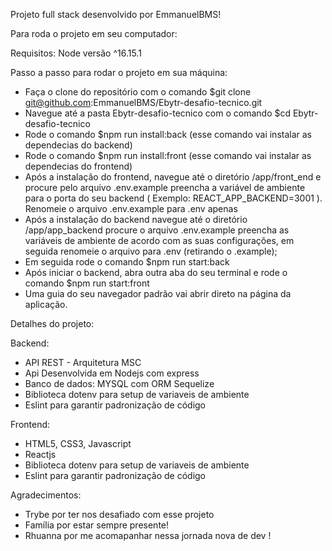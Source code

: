 Projeto full stack desenvolvido por EmmanuelBMS!

Para roda o projeto em seu computador:

Requisitos: Node versão ^16.15.1

Passo a passo para rodar o projeto em sua máquina:

- Faça o clone do repositório com o comando $git clone git@github.com:EmmanuelBMS/Ebytr-desafio-tecnico.git
- Navegue até a pasta Ebytr-desafio-tecnico com o comando $cd Ebytr-desafio-tecnico
- Rode o comando $npm run install:back (esse comando vai instalar as dependecias do backend)
- Rode o comando $npm run install:front (esse comando vai instalar as dependecias do frontend)
- Após a instalação do frontend, navegue até o diretório /app/front_end e procure pelo arquivo .env.example preencha a variável de ambiente para o porta do seu backend ( Exemplo: REACT_APP_BACKEND=3001 ). Renomeie o arquivo .env.example para .env apenas
- Após a instalação do backend navegue até o diretório /app/app_backend procure o arquivo .env.example preencha as variáveis de ambiente de acordo com as suas configurações, em seguida renomeie o arquivo para .env (retirando o .example);
- Em seguida rode o comando $npm run start:back
- Após iniciar o backend, abra outra aba do seu terminal e rode o comando $npm run start:front
- Uma guia do seu navegador padrão vai abrir direto na página da aplicação.

Detalhes do projeto:

Backend: 
  - API REST - Arquitetura MSC
  - Api Desenvolvida em Nodejs com express
  - Banco de dados: MYSQL com ORM Sequelize
  - Biblioteca dotenv para setup de variaveis de ambiente
  - Eslint para garantir padronização de código

Frontend:
  - HTML5, CSS3, Javascript
  - Reactjs
  - Biblioteca dotenv para setup de variaveis de ambiente
  - Eslint para garantir padronização de código


Agradecimentos: 
  - Trybe por ter nos desafiado com esse projeto
  - Família por estar sempre presente!
  - Rhuanna por me acomapanhar nessa jornada nova de dev !

